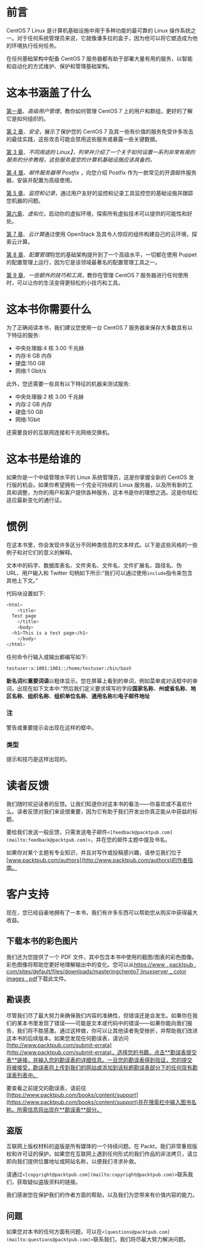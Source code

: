 # 前言

CentOS 7 Linux 是计算机基础设施中用于多种功能的最可靠的 Linux 操作系统之一。对于任何系统管理员来说，它就像潘多拉的盒子，因为他可以将它塑造成为他的环境执行任何任务。

在任何基础架构中配备 CentOS 7 服务器都有助于部署大量有用的服务，以智能和自动化的方式维护、保护和管理基础架构。

# 这本书涵盖了什么

[第一章](1.html#DB7S1-f9a6cd90c19b48959347647adb332073 "Chapter 1. Advanced User Management")、*高级用户管理*，教你如何管理 CentOS 7 上的用户和群组，更好的了解它是如何组织的。

[第 2 章](2.html#J2B82-f9a6cd90c19b48959347647adb332073 "Chapter 2. Security")、*安全*，展示了保护您的 CentOS 7 及其一些有价值的服务免受许多攻击的最佳实践，这些攻击可能会禁用这些服务或暴露一些关键数据。

[第 3 章](3.html#PNV62-f9a6cd90c19b48959347647adb332073 "Chapter 3. Linux for Different Purposes")、*不同用途的 Linux】，列举并介绍了一个关于如何设置一系列非常有用的服务的分步教程，这些服务是您的计算机基础设施应该具备的。*

[第 4 章](4.html#11C3M2-f9a6cd90c19b48959347647adb332073 "Chapter 4. Mail Server with Postfix")、*邮件服务器带 Postfix* ，向您介绍 Postfix 作为一款常见的开源邮件服务器，安装并配置为高级使用。

[第 5 章](5.html#181NK2-f9a6cd90c19b48959347647adb332073 "Chapter 5. Monitoring and Logging")、*监控和记录*，通过用户友好的监控和记录工具监控您的基础设施并跟踪您机器的问题。

[第六章](6.html#1DOR02-f9a6cd90c19b48959347647adb332073 "Chapter 6. Virtualization")、*虚拟化*，启动你的虚拟环境，探索所有虚拟技术可以提供的可能性和好处。

[第 7 章](7.html#1O8H62-f9a6cd90c19b48959347647adb332073 "Chapter 7. Cloud Computing")、*云计算*通过使用 OpenStack 及其令人惊叹的组件构建自己的云环境，探索云计算。

[第 8 章](8.html#1UU541-f9a6cd90c19b48959347647adb332073 "Chapter 8. Configuration Management")、*配置管理*将您的基础架构提升到了一个高级水平，一切都在使用 Puppet 的配置管理上运行，因为它是该领域最著名的配置管理工具之一。

[第 9 章](9.html#22O7C1-f9a6cd90c19b48959347647adb332073 "Chapter 9. Some Additional Tricks and Tools")、*一些额外的技巧和工具*，教你在管理 CentOS 7 服务器进行任何使用时，可以让你的生活变得更轻松的小技巧和工具。

# 这本书你需要什么

为了正确阅读本书，我们建议您使用一台 CentOS 7 服务器来保存大多数具有以下特征的服务:

*   中央处理器:4 核 3.00 千兆赫
*   内存:6 GB 内存
*   硬盘:150 GB
*   网络:1 Gbit/s

此外，您还需要一些具有以下特征的机器来测试服务:

*   中央处理器:2 核 3.00 千兆赫
*   内存:2 GB 内存
*   硬盘:50 GB
*   网络:1Gbit

还需要良好的互联网连接和千兆网络交换机。

# 这本书是给谁的

如果你是一个中级管理水平的 Linux 系统管理员，这是你掌握全新的 CentOS 发行版的机会。如果你希望拥有一个完全可持续的 Linux 服务器，以及所有新的工具和调整，为你的用户和客户提供各种服务，这本书是你的理想之选。这是你轻松适应最新变化的通行证。

# 惯例

在这本书里，你会发现许多区分不同种类信息的文本样式。以下是这些风格的一些例子和对它们的意义的解释。

文本中的码字、数据库表名、文件夹名、文件名、文件扩展名、路径名、伪 URL、用户输入和 Twitter 句柄如下所示:“我们可以通过使用`include`指令来包含其他上下文。”

代码块设置如下:

```sh
<html>
    <title>
  Test page
    </title>
    <body>
  <h1>This is a test page</h1>
    </body>
</html>
```

任何命令行输入或输出都编写如下:

```sh
testuser:x:1001:1001::/home/testuser:/bin/bash

```

**新名词**和**重要词语**以粗体显示。您在屏幕上看到的单词，例如菜单或对话框中的单词，出现在如下文本中:“然后我们定义要求填写的字段**国家名称**、**州或省名称**、**地区名称**、**组织名称**、**组织单位名称**、**通用名称**和**电子邮件地址**

### 注

警告或重要提示会出现在这样的框中。

### 类型

提示和技巧是这样出现的。

# 读者反馈

我们随时欢迎读者的反馈。让我们知道你对这本书的看法——你喜欢或不喜欢什么。读者反馈对我们来说很重要，因为它有助于我们开发出你真正能从中获益的标题。

要给我们发送一般反馈，只需发送电子邮件`<[feedback@packtpub.com](mailto:feedback@packtpub.com)>`，并在您的邮件主题中提及书名。

如果你对某个主题有专业知识，并且对写作或投稿感兴趣，请参见我们位于[www.packtpub.com/authors](http://www.packtpub.com/authors)的作者指南。

# 客户支持

现在，您已经自豪地拥有了一本书，我们有许多东西可以帮助您从购买中获得最大收益。

## 下载本书的彩色图片

我们还为您提供了一个 PDF 文件，其中包含本书中使用的截图/图表的彩色图像。彩色图像将帮助您更好地理解输出中的变化。您可以从[https://www . packtpub . com/sites/default/files/downloads/masteringchento7 linuxserver _ color images . pdf](https://www.packtpub.com/sites/default/files/downloads/MasteringCentOS7LinuxServer_ColorImages.pdf)下载此文件。

## 勘误表

尽管我们尽了最大努力来确保我们内容的准确性，但错误还是会发生。如果你在我们的某本书里发现了错误——可能是文本或代码中的错误——如果你能向我们报告，我们将不胜感激。通过这样做，你可以让其他读者免受挫折，并帮助我们改进这本书的后续版本。如果您发现任何勘误表，请访问[http://www.packtpub.com/submit-errata](http://www.packtpub.com/submit-errata)，选择您的书籍，点击**勘误表提交表**链接，并输入您的勘误表的详细信息。一旦您的勘误表得到验证，您的提交将被接受，勘误表将上传到我们的网站或添加到该标题勘误表部分下的任何现有勘误表列表中。

要查看之前提交的勘误表，请前往[https://www.packtpub.com/books/content/support](https://www.packtpub.com/books/content/support)并在搜索栏中输入图书名称。所需信息将出现在**勘误表**部分。

## 盗版

互联网上版权材料的盗版是所有媒体的一个持续问题。在 Packt，我们非常重视版权和许可证的保护。如果您在互联网上遇到任何形式的我们作品的非法拷贝，请立即向我们提供位置地址或网站名称，以便我们寻求补救。

请通过`<[copyright@packtpub.com](mailto:copyright@packtpub.com)>`联系我们，获取疑似盗版资料的链接。

我们感谢您在保护我们的作者方面的帮助，以及我们为您带来有价值内容的能力。

## 问题

如果您对本书的任何方面有问题，可以在`<[questions@packtpub.com](mailto:questions@packtpub.com)>`联系我们，我们将尽最大努力解决问题。
